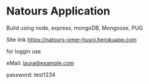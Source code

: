 # Natours Application

Build using node, express, mongoDB, Mongoose, PUG



Site link
https://natours-omer-husni.herokuapp.com



for loggin use 



eMail: laura@example.com




password: test1234
